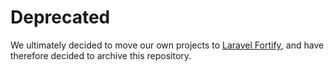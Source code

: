 # Deprecated
We ultimately decided to move our own projects to [Laravel Fortify](https://laravel.com/docs/8.x/fortify), and have therefore decided to archive this repository.
